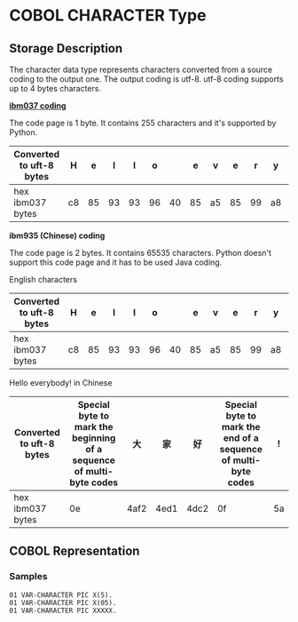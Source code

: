# COBOL CHARACTER Type

## Storage Description
The character data type represents characters converted from a source coding to the output one. The output coding is utf-8. utf-8 coding supports up to 4 bytes characters.

**[ibm037 coding](https://github.com/larandvit/ebcdic-parser/blob/master/docs/ibm037_charset.md)**

The code page is 1 byte. It contains 255 characters and it's supported by Python.

|Converted to uft-8 bytes|H|e|l|l|o||e|v|e|r|y|b|o|d|y|!|
|-|-|-|-|-|-|-|-|-|-|-|-|-|-|-|-|-|
|hex ibm037 bytes|c8|85|93|93|96|40|85|a5|85|99|a8|82|96|84|a8|5a|

**ibm935 (Chinese) coding**

The code page is 2 bytes. It contains 65535 characters. Python doesn't support this code page and it has to be used Java coding.

English characters

|Converted to uft-8 bytes|H|e|l|l|o||e|v|e|r|y|b|o|d|y|!|
|-|-|-|-|-|-|-|-|-|-|-|-|-|-|-|-|-|
|hex ibm037 bytes|c8|85|93|93|96|40|85|a5|85|99|a8|82|96|84|a8|5a|

Hello everybody! in Chinese

|Converted to uft-8 bytes|Special byte to mark the beginning of a sequence of multi-byte codes|大|家|好|Special byte to mark the end of a sequence of multi-byte codes|!|
|-|-|-|-|-|-|-|
|hex ibm037 bytes|0e|4af2|4ed1|4dc2|0f|5a|

## COBOL Representation
### Samples
```
01 VAR-CHARACTER PIC X(5).
01 VAR-CHARACTER PIC X(05).
01 VAR-CHARACTER PIC XXXXX.
```
